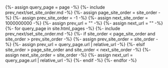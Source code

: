 {%- assign query_page = page -%}
{%- include prev_next/set_site_order.md -%}
{%- assign page_site_order = site_order -%}
{%- assign prev_site_order = -1 -%}
{%- assign next_site_order = 1000000000 -%}
{%- assign prev_url = "" -%}
{%- assign next_url = "" -%}
{%- for query_page in site.html_pages -%}
    {%- include prev_next/set_site_order.md -%}
    {%- if site_order < page_site_order and site_order > prev_site_order -%}
        {%- assign prev_site_order = site_order -%}
        {%- assign prev_url = query_page.url | relative_url -%}
    {%- elsif site_order > page_site_order and site_order < next_site_order -%}
        {%- assign next_site_order = site_order -%}
        {%- assign next_url = query_page.url | relative_url -%}
    {%- endif -%}
{%- endfor -%}